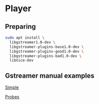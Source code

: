 # Player

## Preparing

```bash
sudo apt install \
  libgstreamer1.0-dev \
  libgstreamer-plugins-base1.0-dev \
  libgstreamer-plugins-good1.0-dev \
  libgstreamer-plugins-bad1.0-dev \
  libnice-dev
```

## Gstreamer manual examples

[Simple](https://gstreamer.freedesktop.org/documentation/tutorials/basic/hello-world.html?gi-language=c)

[Probes](https://gstreamer.freedesktop.org/documentation/application-development/advanced/pipeline-manipulation.html?gi-language=c)
